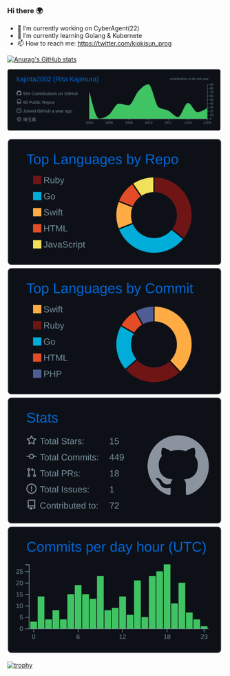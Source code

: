 ### Hi there 🌍


- 🔭 I’m currently working on CyberAgent(22)
- 🌱 I’m currently learning Golang & Kubernete
- 📫 How to reach me: https://twitter.com/kiokisun_prog


[![Anurag's GitHub stats](https://github-readme-stats.vercel.app/api?username=kajirita2002)](https://github.com/kajirita2002/github-readme-stats)

![](https://raw.githubusercontent.com/kajirita2002/kajirita2002/main/profile-summary-card-output/github_dark/0-profile-details.svg)

![](https://raw.githubusercontent.com/kajirita2002/kajirita2002/main/profile-summary-card-output/github_dark/1-repos-per-language.svg)
![](https://raw.githubusercontent.com/kajirita2002/kajirita2002/main/profile-summary-card-output/github_dark/2-most-commit-language.svg)
![](https://raw.githubusercontent.com/kajirita2002/kajirita2002/main/profile-summary-card-output/github_dark/3-stats.svg)
![](https://raw.githubusercontent.com/kajirita2002/kajirita2002/main/profile-summary-card-output/github_dark/4-productive-time.svg)

[![trophy](https://github-profile-trophy.vercel.app/?username=kajirita2002)](https://github.com/kajirita2002/github-profile-trophy)
